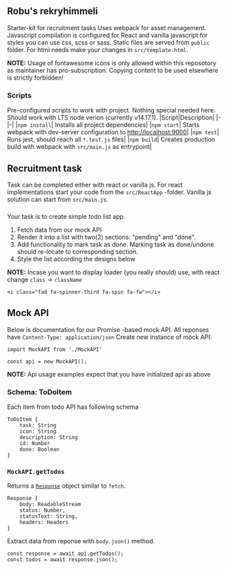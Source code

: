 ## Robu's rekryhimmeli

Starter-kit for recruitment tasks Uses webpack for asset management. Javascript compilation is configured for React and vanilla javascript for styles you can use css, scss or sass. Static files are served from `public` folder. For html needs make your changes in `src/template.html`.

**NOTE:** Usage of fontawesome icons is only allowed within this reposotory as maintainer has pro-subscription. Copying content to be used elsewhere is strictly forbidden!

### Scripts

Pre-configured scripts to work with project. Nothing special needed here. Should work with LTS node verion (currently v14.17.1).
|Script|Description|
|-|-|
|`npm install`| Installs all project dependencies|
|`npm start`| Starts webpack with dev-server configuration to [http://localhost:9000](http://localhost:9000)|
|`npm test`| Runs jest, should reach all `*.test.js` files|
|`npm build`| Creates production build with webpack with `src/main.js` as entrypoint|

## Recruitment task

Task can be completed either with react or vanilla js. For react implementations start your code from the `src/ReactApp` -folder. Vanilla js solution can start from `src/main.js`.

###

Your task is to create simple todo list app.

1. Fetch data from our mock API
2. Render it into a list with two(2) sections: "pending" and "done".
3. Add functionality to mark task as done. Marking task as done/undone should re-locate to corresponding section.
4. Style the list according the designs below

**NOTE:** Incase you want to display loader (you really should) use, with react change `class` -> `className`

```
<i class="fad fa-spinner-third fa-spin fa-fw"></i>
```

## Mock API

Below is documentation for our Promise -based mock API. All reponses have `Content-Type: application/json` Create new instance of mock API:

```
import MockAPI from './MockAPI'

const api = new MockAPI();
```

**NOTE:** Api usage examples expect that you have initialized api as above

### Schema: ToDoItem

Each item from todo API has following schema

```
ToDoItem {
    task: String
    icon: String
    description: String
    id: Number
    done: Boolean
}
```

### `MockAPI.getTodos`

Returns a [`Response`](https://developer.mozilla.org/en-US/docs/Web/API/Response) object similar to `fetch`.

```
Response {
    body: ReadableStream
    status: Number,
    statusText: String,
    headers: Headers
}
```

Extract data from reponse with `body.json()` method.

```
const response = await api.getTodos();
const todos = await response.json();
```
